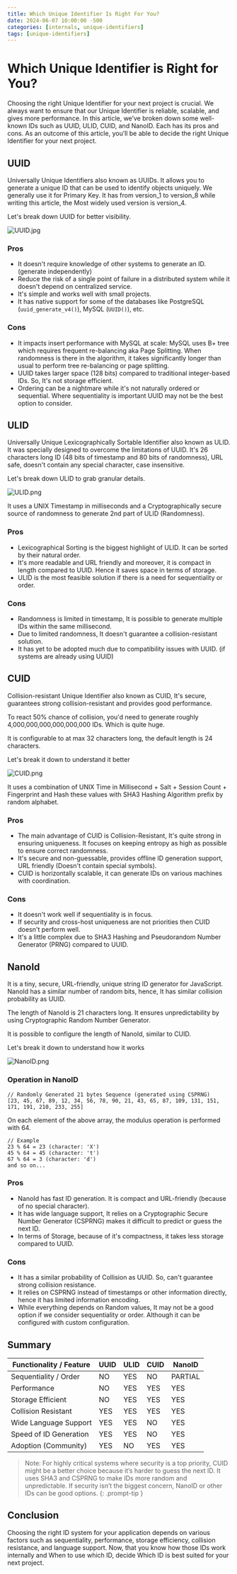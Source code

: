 ```yaml
---
title: Which Unique Identifier Is Right For You?
date: 2024-06-07 10:00:00 -500
categories: [internals, unique-identifiers]
tags: [unique-identifiers]
---
```


# Which Unique Identifier is Right for You?

Choosing the right Unique Identifier for your next project is crucial. We always want to ensure that our Unique Identifier is reliable, scalable, and gives more performance. In this article, we’ve broken down some well-known IDs such as UUID, ULID, CUID, and NanoID. Each has its pros and cons. As an outcome of this article, you’ll be able to decide the right Unique Identifier for your next project.

## UUID

Universally Unique Identifiers also known as UUIDs. It allows you to generate a unique ID that can be used to identify objects uniquely. We generally use it for Primary Key. It has from version_1 to version_8 while writing this article, the Most widely used version is version_4.

Let's break down UUID for better visibility.

![UUID.jpg](https://github.com/omjogani/blogs/assets/72139914/797d0a58-f2cb-4dc9-a7b5-e676f3e4290f)

### Pros

- It doesn't require knowledge of other systems to generate an ID. (generate independently)
- Reduce the risk of a single point of failure in a distributed system while it doesn't depend on centralized service.
- It's simple and works well with small projects.
- It has native support for some of the databases like PostgreSQL (`uuid_generate_v4()`), MySQL (`UUID()`), etc.

### Cons

- It impacts insert performance with MySQL at scale: MySQL uses B+ tree which requires frequent re-balancing aka Page Splitting. When randomness is there in the algorithm, it takes significantly longer than usual to perform tree re-balancing or page splitting.
- UUID takes larger space (128 bits) compared to traditional integer-based IDs. So, It's not storage efficient.
- Ordering can be a nightmare while it's not naturally ordered or sequential. Where sequentiality is important UUID may not be the best option to consider.

## ULID

Universally Unique Lexicographically Sortable Identifier also known as ULID. It was specially designed to overcome the limitations of UUID. It's 26 characters long ID (48 bits of timestamp and 80 bits of randomness), URL safe, doesn't contain any special character, case insensitive.

Let's break down ULID to grab granular details.

![ULID.png](https://github.com/omjogani/blogs/assets/72139914/0d2d14e7-ef6d-4148-b6c6-9657df92beb7)

It uses a UNIX Timestamp in milliseconds and a Cryptographically secure source of randomness to generate 2nd part of ULID (Randomness).

### Pros

- Lexicographical Sorting is the biggest highlight of ULID. It can be sorted by their natural order.
- It's more readable and URL friendly and moreover, it is compact in length compared to UUID. Hence it saves space in terms of storage.
- ULID is the most feasible solution if there is a need for sequentiality or order.

### Cons

- Randomness is limited in timestamp, It is possible to generate multiple IDs within the same millisecond.
- Due to limited randomness, It doesn't guarantee a collision-resistant solution.
- It has yet to be adopted much due to compatibility issues with UUID. (if systems are already using UUID)

## CUID

Collision-resistant Unique Identifier also known as CUID, It's secure, guarantees strong collision-resistant and provides good performance.

To react 50% chance of collision, you'd need to generate roughly 4,000,000,000,000,000,000 IDs. Which is quite huge.

It is configurable to at max 32 characters long, the default length is 24 characters.

Let's break it down to understand it better

![CUID.png](https://github.com/omjogani/blogs/assets/72139914/ccd6bc41-7a99-4462-a125-ad020bb3635d)

It uses a combination of UNIX Time in Millisecond + Salt + Session Count + Fingerprint and Hash these values with SHA3 Hashing Algorithm prefix by random alphabet.

### Pros

- The main advantage of CUID is Collision-Resistant, It's quite strong in ensuring uniqueness. It focuses on keeping entropy as high as possible to ensure correct randomness.
- It's secure and non-guessable, provides offline ID generation support, URL friendly (Doesn't contain special symbols).
- CUID is horizontally scalable, it can generate IDs on various machines with coordination.

### Cons

- It doesn't work well if sequentiality is in focus.
- If security and cross-host uniqueness are not priorities then CUID doesn't perform well.
- It's a little complex due to SHA3 Hashing and Pseudorandom Number Generator (PRNG) compared to UUID.

## NanoId

It is a tiny, secure, URL-friendly, unique string ID generator for JavaScript. NanoId has a similar number of random bits, hence, It has similar collision probability as UUID.

The length of NanoId is 21 characters long. It ensures unpredictability by using Cryptographic Random Number Generator.

It is possible to configure the length of NanoId, similar to CUID.

Let's break it down to understand how it works

![NanoID.png](https://github.com/omjogani/blogs/assets/72139914/92cff368-5400-4e40-8411-019620c354ae)

### Operation in NanoID

```
// Randomly Generated 21 bytes Sequence (generated using CSPRNG)
[23, 45, 67, 89, 12, 34, 56, 78, 90, 21, 43, 65, 87, 109, 131, 151, 171, 191, 210, 233, 255]
```

On each element of the above array, the modulus operation is performed with 64.

```
// Example
23 % 64 = 23 (character: 'X')
45 % 64 = 45 (character: 't')
67 % 64 = 3 (character: 'd')
and so on...
```

### Pros

- NanoId has fast ID generation. It is compact and URL-friendly (because of no special character).
- It has wide language support, It relies on a Cryptographic Secure Number Generator (CSPRNG) makes it difficult to predict or guess the next ID.
- In terms of Storage, because of it's compactness, it takes less storage compared to UUID.

### Cons

- It has a similar probability of Collision as UUID. So, can't guarantee strong collision resistance.
- It relies on CSPRNG instead of timestamps or other information directly, hence it has limited information encoding.
- While everything depends on Random values, It may not be a good option if we consider sequentiality or order. Although it can be configured with custom configuration.

## Summary

| Functionality / Feature | UUID | ULID | CUID | NanoID  |
| ----------------------- | ---- | ---- | ---- | ------- |
| Sequentiality / Order   | NO   | YES  | NO   | PARTIAL |
| Performance             | NO   | YES  | YES  | YES     |
| Storage Efficient       | NO   | YES  | YES  | YES     |
| Collision Resistant     | YES  | YES  | YES  | YES     |
| Wide Language Support   | YES  | YES  | NO   | YES     |
| Speed of ID Generation  | YES  | YES  | NO   | YES     |
| Adoption (Community)    | YES  | NO   | YES  | YES     |

> Note: For highly critical systems where security is a top priority, CUID might be a better choice because it’s harder to guess the next ID. It uses SHA3 and CSPRNG to make IDs more random and unpredictable. If security isn’t the biggest concern, NanoID or other IDs can be good options.
> {: .prompt-tip }

## Conclusion

Choosing the right ID system for your application depends on various factors such as sequentiality, performance, storage efficiency, collision resistance, and language support. Now, that you know how those IDs work internally and When to use which ID, decide Which ID is best suited for your next project.
